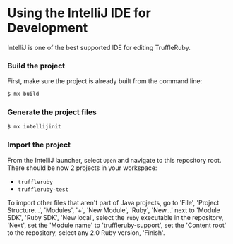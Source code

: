 # Using the IntelliJ IDE for Development

IntelliJ is one of the best supported IDE for editing TruffleRuby.

### Build the project

First, make sure the project is already built from the command line:

```bash
$ mx build
```

### Generate the project files

```bash
$ mx intellijinit
```

### Import the project

From the IntelliJ launcher, select `Open` and navigate to this repository root.
There should be now 2 projects in your workspace:

* `truffleruby`
* `truffleruby-test`

To import other files that aren't part of Java projects, go to 'File', 'Project
Structure...', 'Modules', '+', 'New Module', 'Ruby', 'New...' next to 'Module
SDK', 'Ruby SDK', 'New local', select the `ruby` executable in the repository,
'Next', set the 'Module name' to 'truffleruby-support', set the 'Content root'
to the repository, select any 2.0 Ruby version, 'Finish'.
